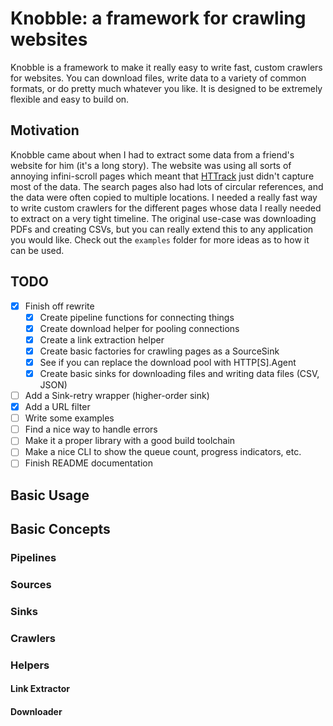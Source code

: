 # Knobble: a framework for crawling websites

Knobble is a framework to make it really easy to write fast, custom
crawlers for websites. You can download files, write data to a variety
of common formats, or do pretty much whatever you like. It is designed
to be extremely flexible and easy to build on.

## Motivation

Knobble came about when I had to extract some data from a friend's
website for him (it's a long story). The website was using
all sorts of annoying infini-scroll pages which meant that
[HTTrack](https://www.httrack.com/) just didn't capture most of the
data. The search pages also had lots of circular references, and the
data were often copied to multiple locations. I needed a really fast way
to write custom crawlers for the different pages whose data I really
needed to extract on a very tight timeline. The original use-case was
downloading PDFs and creating CSVs, but you can really extend this to
any application you would like. Check out the `examples` folder for more
ideas as to how it can be used.

## TODO

- [x] Finish off rewrite
  - [x] Create pipeline functions for connecting things
  - [x] Create download helper for pooling connections
  - [x] Create a link extraction helper
  - [x] Create basic factories for crawling pages as a SourceSink
  - [x] See if you can replace the download pool with HTTP[S].Agent
  - [x] Create basic sinks for downloading files and writing data files (CSV, JSON)
- [ ] Add a Sink-retry wrapper (higher-order sink)
- [x] Add a URL filter
- [ ] Write some examples
- [ ] Find a nice way to handle errors
- [ ] Make it a proper library with a good build toolchain
- [ ] Make a nice CLI to show the queue count, progress indicators, etc.
- [ ] Finish README documentation

## Basic Usage

## Basic Concepts

### Pipelines

### Sources

### Sinks

### Crawlers

### Helpers

#### Link Extractor

#### Downloader
